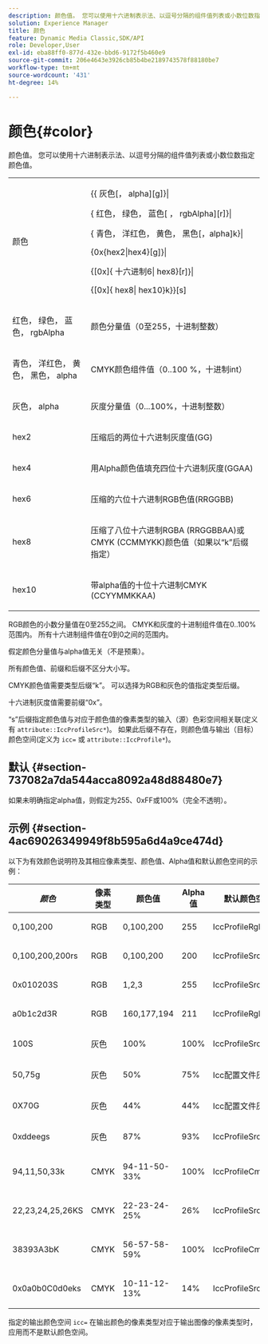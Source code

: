 ```yaml
---
description: 颜色值。 您可以使用十六进制表示法、以逗号分隔的组件值列表或小数位数指定颜色值。
solution: Experience Manager
title: 颜色
feature: Dynamic Media Classic,SDK/API
role: Developer,User
exl-id: eba88ff0-877d-432e-bbd6-9172f5b460e9
source-git-commit: 206e4643e3926cb85b4be2189743578f88180be7
workflow-type: tm+mt
source-wordcount: '431'
ht-degree: 14%

---
```


# 颜色{#color}

颜色值。 您可以使用十六进制表示法、以逗号分隔的组件值列表或小数位数指定颜色值。

<table id="simpletable_9EBE66066E854ABE978F8F7ADC66BDE3"> 
 <tr class="strow"> 
  <td class="stentry"> <p><span class="codeph"> <span class="varname"> 颜色</span> </span> </p></td> 
  <td class="stentry"> <p> <span class="codeph">{{<span class="varname"> 灰色</span>[，<span class="varname"> alpha</span>][g]}|</span> </p> <p> <span class="codeph"> {<span class="varname"> 红色</span>，<span class="varname"> 绿色</span>，<span class="varname"> 蓝色</span>[ ，<span class="varname"> rgbAlpha</span>][r]}|</span> </p> <p> <span class="codeph"> {<span class="varname"> 青色</span>， <span class="varname"> 洋红色</span>， <span class="varname"> 黄色</span>， <span class="varname"> 黑色</span>[，alpha]k}|</span> </p> <p> <span class="codeph"> {0x{hex2|hex4}[g]}|</span> </p> <p> <span class="codeph">{[0x]{<span class="varname"> 十六进制6</span>|<span class="varname"> hex8</span>}[r]}|</span> </p> <p> <span class="codeph"> {[0x]{<span class="varname"> hex8</span>|<span class="varname"> hex10</span>}k}}[s]</span> </p> </td> 
 </tr> 
 <tr class="strow"> 
  <td class="stentry"> <p><span class="codeph"> <span class="varname"> 红色</span>， <span class="varname"> 绿色</span>， <span class="varname"> 蓝色</span>， <span class="varname"> rgbAlpha</span></span> </p> </td> 
  <td class="stentry"> <p>颜色分量值（0至255，十进制整数） </p> </td> 
 </tr> 
 <tr class="strow"> 
  <td class="stentry"> <p><span class="codeph"> <span class="varname"> 青色</span>， <span class="varname"> 洋红色</span>， <span class="varname"> 黄色</span>， <span class="varname"> 黑色</span>， <span class="varname"> alpha</span></span> </p></td> 
  <td class="stentry"> <p>CMYK颜色组件值（0..100 %，十进制int） </p></td> 
 </tr> 
 <tr class="strow"> 
  <td class="stentry"> <p><span class="codeph"> <span class="varname"> 灰色</span>， <span class="varname"> alpha</span></span> </p> </td> 
  <td class="stentry"> <p>灰度分量值（0...100%，十进制整数） </p> </td> 
 </tr> 
 <tr class="strow"> 
  <td class="stentry"> <p><span class="codeph"> <span class="varname"> hex2</span> </span> </p></td> 
  <td class="stentry"> <p>压缩后的两位十六进制灰度值(GG) </p></td> 
 </tr> 
 <tr class="strow"> 
  <td class="stentry"> <p><span class="codeph"> <span class="varname"> hex4</span> </span> </p> </td> 
  <td class="stentry"> <p>用Alpha颜色值填充四位十六进制灰度(GGAA) </p> </td> 
 </tr> 
 <tr class="strow"> 
  <td class="stentry"> <p><span class="codeph"> <span class="varname"> hex6</span> </span> </p> </td> 
  <td class="stentry"> <p>压缩的六位十六进制RGB色值(RRGGBB) </p></td> 
 </tr> 
 <tr class="strow"> 
  <td class="stentry"> <p><span class="codeph"> <span class="varname"> hex8</span> </span> </p> </td> 
  <td class="stentry"> <p>压缩了八位十六进制RGBA (RRGGBBAA)或CMYK (CCMMYKK)颜色值（如果以“k”后缀指定） </p></td> 
 </tr> 
 <tr class="strow"> 
  <td class="stentry"> <p><span class="codeph"> <span class="varname"> hex10</span> </span> </p></td> 
  <td class="stentry"> <p>带alpha值的十位十六进制CMYK (CCYYMMKKAA) </p> </td> 
 </tr> 
</table>

RGB颜色的小数分量值在0至255之间。 CMYK和灰度的十进制组件值在0..100%范围内。 所有十六进制组件值在0到0之间的范围内。

假定颜色分量值与alpha值无关（不是预乘）。

所有颜色值、前缀和后缀不区分大小写。

CMYK颜色值需要类型后缀“k”。 可以选择为RGB和灰色的值指定类型后缀。

十六进制灰度值需要前缀“0x”。

“s”后缀指定颜色值与对应于颜色值的像素类型的输入（源）色彩空间相关联(定义有 `attribute::IccProfileSrc*`)。 如果此后缀不存在，则颜色值与输出（目标）颜色空间(定义为 `icc=` 或 `attribute::IccProfile*`)。

## 默认 {#section-737082a7da544acca8092a48d88480e7}

如果未明确指定alpha值，则假定为255、0xFF或100%（完全不透明）。

## 示例 {#section-4ac69026349949f8b595a6d4a9ce474d}

以下为有效颜色说明符及其相应像素类型、颜色值、Alpha值和默认颜色空间的示例：

<table id="table_1539E74A1EC545F1B5398D86A27079D1"> 
 <thead> 
  <tr> 
   <th class="entry"> <b> <i>颜色</i> </b> </th> 
   <th class="entry"> <b>像素类型</b> </th> 
   <th class="entry"> <b>颜色值</b> </th> 
   <th class="entry"> <b>Alpha值</b> </th> 
   <th class="entry"> <b>默认颜色空间 </b> </th> 
  </tr> 
 </thead>
 <tbody> 
  <tr> 
   <td> <p>0,100,200 </p> </td> 
   <td> <p>RGB </p> </td> 
   <td> <p>0,100,200 </p> </td> 
   <td> <p>255 </p> </td> 
   <td> <p> <span class="codeph"> IccProfileRgb</span> </p> </td> 
  </tr> 
  <tr> 
   <td> <p>0,100,200,200rs </p> </td> 
   <td> <p>RGB </p> </td> 
   <td> <p>0,100,200 </p> </td> 
   <td> <p>200 </p> </td> 
   <td> <p> <span class="codeph"> IccProfileSrcRgb</span> </p> </td> 
  </tr> 
  <tr> 
   <td> <p>0x010203S </p> </td> 
   <td> <p>RGB </p> </td> 
   <td> <p>1,2,3 </p> </td> 
   <td> <p>255 </p> </td> 
   <td> <p> <span class="codeph"> IccProfileSrcRgb</span> </p> </td> 
  </tr> 
  <tr> 
   <td> <p>a0b1c2d3R </p> </td> 
   <td> <p>RGB </p> </td> 
   <td> <p>160,177,194 </p> </td> 
   <td> <p>211 </p> </td> 
   <td> <p> <span class="codeph"> IccProfileRgb</span> </p> </td> 
  </tr> 
  <tr> 
   <td> <p>100S </p> </td> 
   <td> <p>灰色 </p> </td> 
   <td> <p>100% </p> </td> 
   <td> <p>100% </p> </td> 
   <td> <p> <span class="codeph"> IccProfileSrcGray</span> </p> </td> 
  </tr> 
  <tr> 
   <td> <p>50,75g </p> </td> 
   <td> <p>灰色 </p> </td> 
   <td> <p>50% </p> </td> 
   <td> <p>75% </p> </td> 
   <td> <p> <span class="codeph"> Icc配置文件灰色</span> </p> </td> 
  </tr> 
  <tr> 
   <td> <p>0X70G </p> </td> 
   <td> <p>灰色 </p> </td> 
   <td> <p>44% </p> </td> 
   <td> <p>44% </p> </td> 
   <td> <p> <span class="codeph"> Icc配置文件灰色</span> </p> </td> 
  </tr> 
  <tr> 
   <td> <p>0xddeegs </p> </td> 
   <td> <p>灰色 </p> </td> 
   <td> <p>87% </p> </td> 
   <td> <p>93% </p> </td> 
   <td> <p> <span class="codeph"> IccProfileSrcGray </span> </p> </td> 
  </tr> 
  <tr> 
   <td> <p>94,11,50,33k </p> </td> 
   <td> <p>CMYK </p> </td> 
   <td> <p>94-11-50-33% </p> </td> 
   <td> <p>100% </p> </td> 
   <td> <p> <span class="codeph"> IccProfileCmyk</span> </p> </td> 
  </tr> 
  <tr> 
   <td> <p>22,23,24,25,26KS </p> </td> 
   <td> <p>CMYK </p> </td> 
   <td> <p>22-23-24-25% </p> </td> 
   <td> <p>26% </p> </td> 
   <td> <p> <span class="codeph"> IccProfileSrcCmyk</span> </p> </td> 
  </tr> 
  <tr> 
   <td> <p>38393A3bK </p> </td> 
   <td> <p>CMYK </p> </td> 
   <td> <p>56-57-58-59% </p> </td> 
   <td> <p>100% </p> </td> 
   <td> <p> <span class="codeph"> IccProfileCmyk</span> </p> </td> 
  </tr> 
  <tr> 
   <td> <p>0x0a0b0C0d0eks </p> </td> 
   <td> <p>CMYK </p> </td> 
   <td> <p>10-11-12-13% </p> </td> 
   <td> <p>14% </p> </td> 
   <td> <p> <span class="codeph"> IccProfileSrcCmyk</span> </p> </td> 
  </tr> 
 </tbody> 
</table>

指定的输出颜色空间 `icc=` 在输出颜色的像素类型对应于输出图像的像素类型时，应用而不是默认颜色空间。
